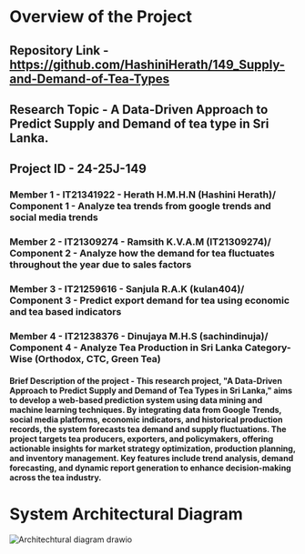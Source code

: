 # Overview of the Project 

## Repository Link - https://github.com/HashiniHerath/149_Supply-and-Demand-of-Tea-Types
## Research Topic - A Data-Driven Approach to Predict Supply and Demand of tea type in Sri Lanka.
## Project ID - 24-25J-149

### Member 1 - IT21341922 - Herath H.M.H.N (Hashini Herath)/ Component 1 - Analyze tea trends from google trends and social media trends 
### Member 2 - IT21309274 - Ramsith K.V.A.M (IT21309274)/ Component 2 - Analyze how the demand for tea fluctuates throughout the year due to sales factors
### Member 3 - IT21259616 - Sanjula R.A.K (kulan404)/ Component 3 - Predict export demand for tea using economic and tea based indicators  
### Member 4 - IT21238376 - Dinujaya M.H.S (sachindinuja)/ Component 4 - Analyze Tea Production in Sri Lanka Category-Wise (Orthodox, CTC, Green Tea)

#### Brief Description of the project - This research project, "A Data-Driven Approach to Predict Supply and Demand of Tea Types in Sri Lanka," aims to develop a web-based prediction system using data mining and machine learning techniques. By integrating data from Google Trends, social media platforms, economic indicators, and historical production records, the system forecasts tea demand and supply fluctuations. The project targets tea producers, exporters, and policymakers, offering actionable insights for market strategy optimization, production planning, and inventory management. Key features include trend analysis, demand forecasting, and dynamic report generation to enhance decision-making across the tea industry. 

# System Architectural Diagram

![Architechtural diagram drawio](https://github.com/user-attachments/assets/138e3096-fb62-4fd2-8c04-f8796f1d78be)

